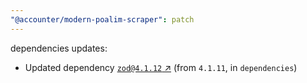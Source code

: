 ```yaml
---
"@accounter/modern-poalim-scraper": patch
---
```

dependencies updates:
  - Updated dependency [`zod@4.1.12` ↗︎](https://www.npmjs.com/package/zod/v/4.1.12) (from `4.1.11`, in `dependencies`)
